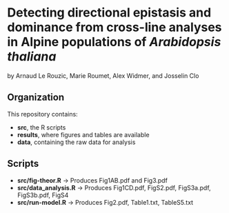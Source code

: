 # Detecting directional epistasis and dominance from cross-line analyses in Alpine populations of *Arabidopsis thaliana*

by Arnaud Le Rouzic, Marie Roumet, Alex Widmer, and Josselin Clo


## Organization

This repository contains:
* **src**, the R scripts
* **results**, where figures and tables are available
* **data**, containing the raw data for analysis

## Scripts

* **src/fig-theor.R**     -> Produces Fig1AB.pdf and Fig3.pdf
* **src/data_analysis.R** -> Produces Fig1CD.pdf, FigS2.pdf, FigS3a.pdf, FigS3b.pdf, FigS4
* **src/run-model.R**     -> Produces Fig2.pdf, Table1.txt, TableS5.txt
